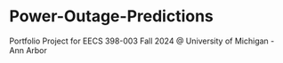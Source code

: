 # Power-Outage-Predictions
Portfolio Project for EECS 398-003 Fall 2024 @ University of Michigan - Ann Arbor
